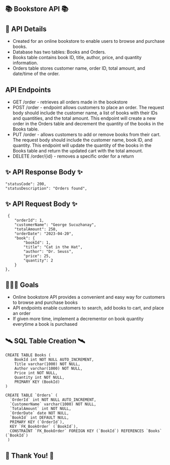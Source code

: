 ##  📚 Bookstore API 📚



## 🚀 API Details
-  Created for an online bookstore to enable users to browse and purchase books.
-  Database has two tables: Books and Orders.
-  Books table contains book ID, title, author, price, and quantity information.
-  Orders table stores customer name, order ID, total amount, and date/time of the order.

## API Endpoints


- GET /order - retrieves all orders made in the bookstore
- POST /order - endpoint allows customers to place an order. The request body should include the customer name, a list of books with their IDs and quantities, and the total amount. This endpoint will create a new order in the Orders table and decrement the quantity of the books in the Books table.
- PUT /order - allows customers to add or remove books from their cart. The request body should include the customer name, book ID, and quantity. This endpoint will update the quantity of the books in the Books table and return the updated cart with the total amount.
- DELETE /order/{id} - removes a specific order for a return


## ✨ API Response Body ✨
```
"statusCode": 200,
"statusDescription": "Orders found",
```

## ✨ API Request Body ✨ 
```
 {
    "orderId": 1,
    "customerName": "George Sucuzhanay",
    "totalAmount": 250,
    "orderDate": "2023-04-20",
    "book": {
        "bookId": 1,
        "title": "Cat in the Hat",
        "author": "Dr. Seuss",
        "price": 25,
        "quantity": 2
    }
},
```

## 👩🏽‍🚀 Goals
-  Online bookstore API provides a convenient and easy way for customers to browse and purchase books
-  API endpoints enable customers to search, add books to cart, and place an order
-  If given more time, implement a decrementor on book quantity everytime a book is purchased

## 🛰️ SQL Table Creation 🛰️


```
CREATE TABLE Books (
    BookId int NOT NULL AUTO_INCREMENT,
    Title varchar(1000) NOT NULL,
    Author varchar(1000) NOT NULL,
    Price int NOT NULL,
    Quantity int NOT NULL,
    PRIMARY KEY (BookId)
)

CREATE TABLE `Orders` (
  `OrderId` int NOT NULL AUTO_INCREMENT,
  `CustomerName` varchar(1000) NOT NULL,
  `TotalAmount` int NOT NULL,
  `OrderDate` date NOT NULL,
  `BookId` int DEFAULT NULL,
  PRIMARY KEY (`OrderId`),
  KEY `FK_BookOrder` (`BookId`),
  CONSTRAINT `FK_BookOrder` FOREIGN KEY (`BookId`) REFERENCES `Books` (`BookId`)
 )
```

## 🥳 Thank You! 🥳
